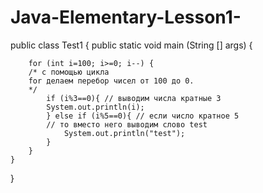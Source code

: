 # Java-Elementary-Lesson1-
public class Test1 {
	public static void main (String [] args) {
		
		for (int i=100; i>=0; i--) { 
		/* с помощью цикла
		for делаем перебор чисел от 100 до 0.
		*/
			if (i%3==0){ // выводим числа кратные 3
			System.out.println(i);
			} else if (i%5==0){ // если число кратное 5
			// то вместо него выводим слово test
				System.out.println("test");
			}
		} 	
	}
}
